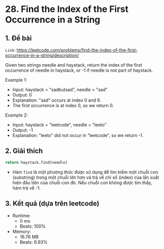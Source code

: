 # 28. Find the Index of the First Occurrence in a String
## 1. Đề bài
`Link`: https://leetcode.com/problems/find-the-index-of-the-first-occurrence-in-a-string/description/

Given two strings needle and haystack, return the index of the first occurrence of needle in haystack, or -1 if needle is not part of haystack.

Example 1:
- Input: haystack = "sadbutsad", needle = "sad"
- Output: 0
- Explanation: "sad" occurs at index 0 and 6.
- The first occurrence is at index 0, so we return 0.

Example 2:
- Input: haystack = "leetcode", needle = "leeto"
- Output: -1
- Explanation: "leeto" did not occur in "leetcode", so we return -1.
## 2. Giải thích 
```python
return haystack.find(needle)
```
- Hàm `find` là một phương thức được sử dụng để tìm kiếm một chuỗi con (substring) trong một chuỗi lớn hơn và trả về chỉ số (index) của lần xuất hiện đầu tiên của chuỗi con đó. Nếu chuỗi con không được tìm thấy, hàm trả về -1. 
## 3. Kết quả (dựa trên leetcode)
- Runtime:
    + 0 ms
    + Beats: 100%
- Memory:
    + 16.76 MB
    + Beats: 6.93%

